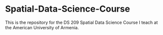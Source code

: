 # Spatial-Data-Science-Course
This is the repository for the DS 209 Spatial Data Science Course I teach at the American University of Armenia.
